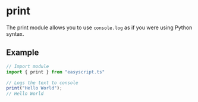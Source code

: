 # print
The print module allows you to use `console.log` as if you were using Python syntax.

## Example

```ts
// Import module
import { print } from "easyscript.ts"

// Logs the text to console
print("Hello World");
// Hello World
```